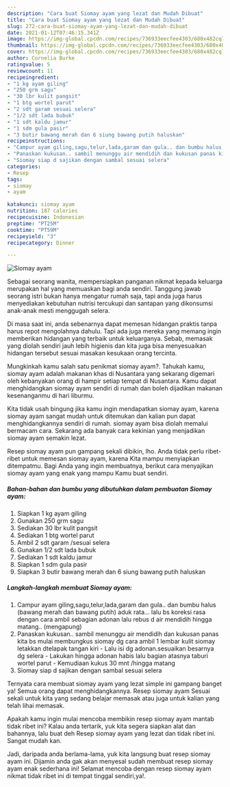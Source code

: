 ```yaml
---
description: "Cara buat Siomay ayam yang lezat dan Mudah Dibuat"
title: "Cara buat Siomay ayam yang lezat dan Mudah Dibuat"
slug: 272-cara-buat-siomay-ayam-yang-lezat-dan-mudah-dibuat
date: 2021-01-12T07:46:15.341Z
image: https://img-global.cpcdn.com/recipes/736933eecfee4303/680x482cq70/siomay-ayam-foto-resep-utama.jpg
thumbnail: https://img-global.cpcdn.com/recipes/736933eecfee4303/680x482cq70/siomay-ayam-foto-resep-utama.jpg
cover: https://img-global.cpcdn.com/recipes/736933eecfee4303/680x482cq70/siomay-ayam-foto-resep-utama.jpg
author: Cornelia Burke
ratingvalue: 5
reviewcount: 11
recipeingredient:
- "1 kg ayam giling"
- "250 grm sagu"
- "30 lbr kulit pangsit"
- "1 btg wortel parut"
- "2 sdt garam sesuai selera"
- "1/2 sdt lada bubuk"
- "1 sdt kaldu jamur"
- "1 sdm gula pasir"
- "3 butir bawang merah dan 6 siung bawang putih haluskan"
recipeinstructions:
- "Campur ayam giling,sagu,telur,lada,garam dan gula.. dan bumbu halus (bawang merah dan bawang putih) aduk rata... lalu bs koreksi rasa dengan cara ambil sebagian adonan lalu rebus d air mendidih hingga matang.. (mengapung)"
- "Panaskan kukusan.. sambil menunggu air mendidih dan kukusan panas kita bs mulai membungkus siomay dg cara ambil 1 lembar kulit siomay letakkan dtelapak tangan kiri  Lalu isi dg adonan.sesuaikan besarnya dg selera Lakukan hingga adonan habis lalu bagian atasnya taburi wortel parut  Kemudiaan kukus 30 mnt /hingga matang"
- "Siomay siap d sajikan dengan sambal sesuai selera"
categories:
- Resep
tags:
- siomay
- ayam

katakunci: siomay ayam 
nutrition: 187 calories
recipecuisine: Indonesian
preptime: "PT25M"
cooktime: "PT59M"
recipeyield: "3"
recipecategory: Dinner

---
```



![Siomay ayam](https://img-global.cpcdn.com/recipes/736933eecfee4303/680x482cq70/siomay-ayam-foto-resep-utama.jpg)

Sebagai seorang wanita, mempersiapkan panganan nikmat kepada keluarga merupakan hal yang memuaskan bagi anda sendiri. Tanggung jawab seorang istri bukan hanya mengatur rumah saja, tapi anda juga harus menyediakan kebutuhan nutrisi tercukupi dan santapan yang dikonsumsi anak-anak mesti menggugah selera.

Di masa  saat ini, anda sebenarnya dapat memesan hidangan praktis tanpa harus repot mengolahnya dahulu. Tapi ada juga mereka yang memang ingin memberikan hidangan yang terbaik untuk keluarganya. Sebab, memasak yang diolah sendiri jauh lebih higienis dan kita juga bisa menyesuaikan hidangan tersebut sesuai masakan kesukaan orang tercinta. 



Mungkinkah kamu salah satu penikmat siomay ayam?. Tahukah kamu, siomay ayam adalah makanan khas di Nusantara yang sekarang digemari oleh kebanyakan orang di hampir setiap tempat di Nusantara. Kamu dapat menghidangkan siomay ayam sendiri di rumah dan boleh dijadikan makanan kesenanganmu di hari liburmu.

Kita tidak usah bingung jika kamu ingin mendapatkan siomay ayam, karena siomay ayam sangat mudah untuk ditemukan dan kalian pun dapat menghidangkannya sendiri di rumah. siomay ayam bisa diolah memalui bermacam cara. Sekarang ada banyak cara kekinian yang menjadikan siomay ayam semakin lezat.

Resep siomay ayam pun gampang sekali dibikin, lho. Anda tidak perlu ribet-ribet untuk memesan siomay ayam, karena Kita mampu menyiapkan ditempatmu. Bagi Anda yang ingin membuatnya, berikut cara menyajikan siomay ayam yang enak yang mampu Kamu buat sendiri.

<!--inarticleads1-->

##### Bahan-bahan dan bumbu yang dibutuhkan dalam pembuatan Siomay ayam:

1. Siapkan 1 kg ayam giling
1. Gunakan 250 grm sagu
1. Sediakan 30 lbr kulit pangsit
1. Sediakan 1 btg wortel parut
1. Ambil 2 sdt garam /sesuai selera
1. Gunakan 1/2 sdt lada bubuk
1. Sediakan 1 sdt kaldu jamur
1. Siapkan 1 sdm gula pasir
1. Siapkan 3 butir bawang merah dan 6 siung bawang putih haluskan




<!--inarticleads2-->

##### Langkah-langkah membuat Siomay ayam:

1. Campur ayam giling,sagu,telur,lada,garam dan gula.. dan bumbu halus (bawang merah dan bawang putih) aduk rata... lalu bs koreksi rasa dengan cara ambil sebagian adonan lalu rebus d air mendidih hingga matang.. (mengapung)
1. Panaskan kukusan.. sambil menunggu air mendidih dan kukusan panas kita bs mulai membungkus siomay dg cara ambil 1 lembar kulit siomay letakkan dtelapak tangan kiri  - Lalu isi dg adonan.sesuaikan besarnya dg selera - Lakukan hingga adonan habis lalu bagian atasnya taburi wortel parut  - Kemudiaan kukus 30 mnt /hingga matang
1. Siomay siap d sajikan dengan sambal sesuai selera




Ternyata cara membuat siomay ayam yang lezat simple ini gampang banget ya! Semua orang dapat menghidangkannya. Resep siomay ayam Sesuai sekali untuk kita yang sedang belajar memasak atau juga untuk kalian yang telah lihai memasak.

Apakah kamu ingin mulai mencoba membikin resep siomay ayam mantab tidak ribet ini? Kalau anda tertarik, yuk kita segera siapkan alat dan bahannya, lalu buat deh Resep siomay ayam yang lezat dan tidak ribet ini. Sangat mudah kan. 

Jadi, daripada anda berlama-lama, yuk kita langsung buat resep siomay ayam ini. Dijamin anda gak akan menyesal sudah membuat resep siomay ayam enak sederhana ini! Selamat mencoba dengan resep siomay ayam nikmat tidak ribet ini di tempat tinggal sendiri,ya!.

